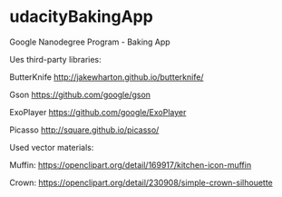 # udacityBakingApp

Google Nanodegree Program - Baking App



Ues third-party libraries:

ButterKnife http://jakewharton.github.io/butterknife/

Gson https://github.com/google/gson

ExoPlayer https://github.com/google/ExoPlayer

Picasso http://square.github.io/picasso/




Used vector materials:

Muffin: https://openclipart.org/detail/169917/kitchen-icon-muffin

Crown: https://openclipart.org/detail/230908/simple-crown-silhouette

